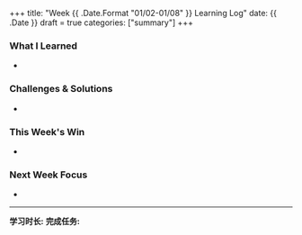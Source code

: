 +++
title: "Week {{ .Date.Format \"01/02-01/08\" }} Learning Log"
date: {{ .Date }}
draft = true
categories: ["summary"]
+++

### What I Learned
- 

### Challenges & Solutions
- 

### This Week's Win
- 

### Next Week Focus
- 

---
**学习时长:** 
**完成任务:**
